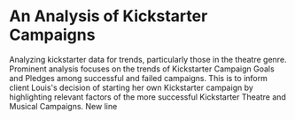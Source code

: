 # An Analysis of Kickstarter Campaigns
Analyzing kickstarter data for trends, particularly those in the theatre genre. 
Prominent analysis focuses on the trends of Kickstarter Campaign Goals and Pledges among successful and failed campaigns. 
This is to inform client Louis's decision of starting her own Kickstarter campaign by highlighting relevant factors of the more successful Kickstarter Theatre and Musical Campaigns.  New line
